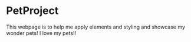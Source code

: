 # PetProject

This webpage is to help me apply elements and styling and showcase my wonder pets!
I love my pets!!
